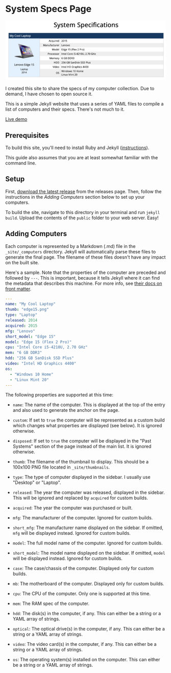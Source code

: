 # System Specs Page

![Screenshot](doc/specs.png)

I created this site to share the specs of my computer collection. Due to demand, I have chosen
to open source it.

This is a simple Jekyll website that uses a series of YAML files to compile a list of computers and their specs. There's not much to it.

[Live demo](https://www.brandondusseau.com/sys/)

## Prerequisites

To build this site, you'll need to install Ruby and Jekyll
([instructions](https://jekyllrb.com/docs/installation/)).

This guide also assumes that you are at least somewhat familiar with the command line.

## Setup

First, [download the latest release](https://github.com/BrandonDusseau/system-specs/releases/latest) from the releases page. Then, follow the
instructions in the _Adding Computers_ section below to set up your computers.

To build the site, navigate to this directory in your terminal and run `jekyll build`. Upload the contents of the `public` folder to your web server. Easy!

## Adding Computers

Each computer is represented by a Markdown (.md) file in the `_site/_computers` directory. Jekyll will automatically parse these files to generate the final page. The filename of these files doesn't have any impact on the built site.

Here's a sample. Note that the properties of the computer are preceded and followed by `---`. This is important, because it tells Jekyll where it can find the metadata that describes this machine. For more info, see [their docs on front matter](https://jekyllrb.com/docs/front-matter/).

```yaml
---
name: "My Cool Laptop"
thumb: "edge15.png"
type: "Laptop"
released: 2014
acquired: 2015
mfg: "Lenovo"
short_model: "Edge 15"
model: "Edge 15 (Flex 2 Pro)"
cpu: "Intel Core i5-4210U, 2.70 GHz"
mem: "6 GB DDR3"
hdd: "256 GB SanDisk SSD Plus"
video: "Intel HD Graphics 4400"
os:
  - "Windows 10 Home"
  - "Linux Mint 20"
---
```

The following properties are supported at this time:

* `name`: The name of the computer. This is displayed at the top of the entry and also used to generate the anchor on the page.

* `custom`: If set to `true` the computer will be represented as a custom build which changes what properties are displayed (see below). It is ignored otherwise.

* `disposed`: If set to `true` the computer will be displayed in the "Past Systems" section of the page instead of the main list. It is ignored otherwise.

* `thumb`: The filename of the thumbnail to display. This should be a 100x100 PNG file located in `_site/thumbnails`.

* `type`: The type of computer displayed in the sidebar. I usually use "Desktop" or "Laptop".

* `released`: The year the computer was released, displayed in the sidebar. This will be ignored and replaced by `acquired` for custom builds.

* `acquired`: The year the computer was purchased or built.

* `mfg`: The manufacturer of the computer. Ignored for custom builds.

* `short_mfg`: The manufacturer name displayed on the sidebar. If omitted, `mfg` will be displayed instead. Ignored for custom builds.

* `model`: The full model name of the computer. Ignored for custom builds.

* `short_model`: The model name displayed on the sidebar. If omitted, `model` will be displayed instead. Ignored for custom builds.

* `case`: The case/chassis of the computer. Displayed only for custom builds.

* `mb`: The motherboard of the computer. Displayed only for custom builds.

* `cpu`: The CPU of the computer. Only one is supported at this time.

* `mem`: The RAM spec of the computer.

* `hdd`: The disk(s) in the computer, if any. This can either be a string or a YAML array of strings.

* `optical`: The optical drive(s) in the computer, if any. This can either be a string or a YAML array of strings.

* `video`: The video card(s) in the computer, if any. This can either be a string or a YAML array of strings.

* `os`: The operating system(s) installed on the computer. This can either be a string or a YAML array of strings.
